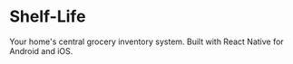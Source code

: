 # Shelf-Life
Your home's central grocery inventory system. Built with React Native for Android and iOS.
